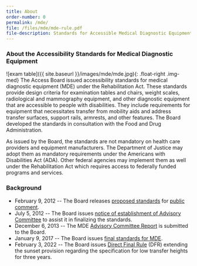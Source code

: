 ```yaml
---
title: About
order-number: 0
permalink: /mde/
file: /files/mde/mde-rule.pdf
file-description: Standards for Accessible Medical Diagnostic Equipment
---
```

### About the Accessibility Standards for Medical Diagnostic Equipment

![exam table]({{ site.baseurl }}/images/mde/mde.jpg){: .float-right .img-med}
The Access Board issued accessibility standards for medical diagnostic equipment (MDE) under the Rehabilitation Act.  These standards provide design criteria for examination tables and chairs, weight scales, radiological and mammography equipment, and other diagnostic equipment that are accessible to people with disabilities.  They include requirements for equipment that necessitates transfer from mobility aids and address transfer surfaces, support rails, armrests, and other features.  The Board developed the standards in consultation with the Food and Drug Administration.

As issued by the Board, the standards are not mandatory on health care providers and equipment manufacturers.  The Department of Justice may adopt them as mandatory requirements under the Americans with Disabilities Act (ADA).  Other federal agencies may implement them as well under the Rehabilitation Act which requires access to federally funded programs and services.

### Background

- February 9, 2012 -- The Board releases [proposed standards](https://www.regulations.gov/document/ATBCB-2012-0003-0001) for [public comment](https://www.regulations.gov/docket/ATBCB-2012-0003/comments).
- July 5, 2012 -- The Board issues [notice of establishment of Advisory Committee](https://www.regulations.gov/document/ATBCB-2012-0003-0064) to assist it in finalizing the standards.
- December 6, 2013 -- The MDE [Advisory Committee Report](https://www.regulations.gov/docket/ATBCB-2013-0009/document) is submitted to the Board.
- January 9, 2017 -- The Board issues [final standards for MDE](https://www.regulations.gov/document/ATBCB-2012-0003-0077).
- February 3, 2022 -- The Board issues [Direct Final Rule](https://www.regulations.gov/docket/ATBCB-2022-0002) (DFR) extending the sunset provision regarding the specification for low transfer heights for three years.
